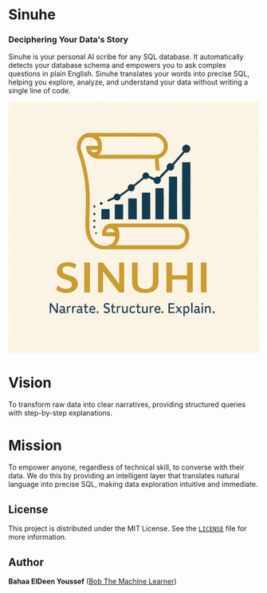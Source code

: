 # Sinuhe
### Deciphering Your Data's Story

Sinuhe is your personal AI scribe for any SQL database. It automatically detects your database schema and empowers you to ask complex questions in plain English. Sinuhe translates your words into precise SQL, helping you explore, analyze, and understand your data without writing a single line of code.

![images](assest/logo.PNG)
# Vision
To transform raw data into clear narratives, providing structured queries with step-by-step explanations.

# Mission
To empower anyone, regardless of technical skill, to converse with their data. We do this by providing an intelligent layer that translates natural language into precise SQL, making data exploration intuitive and immediate.

## License

This project is distributed under the MIT License. See the [`LICENSE`](LICENSE) file for more information.

## Author

**Bahaa ElDeen Youssef** ([Bob The Machine Learner](https://www.linkedin.com/in/bahaayoussif/))